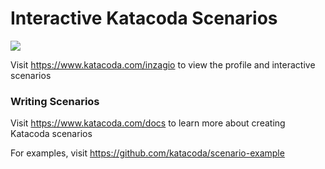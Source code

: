 # Interactive Katacoda Scenarios

[![](http://shields.katacoda.com/katacoda/inzagio/count.svg)](https://www.katacoda.com/inzagio "Get your profile on Katacoda.com")

Visit https://www.katacoda.com/inzagio to view the profile and interactive scenarios

### Writing Scenarios
Visit https://www.katacoda.com/docs to learn more about creating Katacoda scenarios

For examples, visit https://github.com/katacoda/scenario-example
